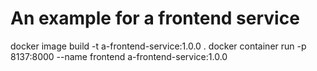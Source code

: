 # An example for a frontend service
docker image build -t a-frontend-service:1.0.0 .
docker container run -p 8137:8000 --name frontend a-frontend-service:1.0.0 

